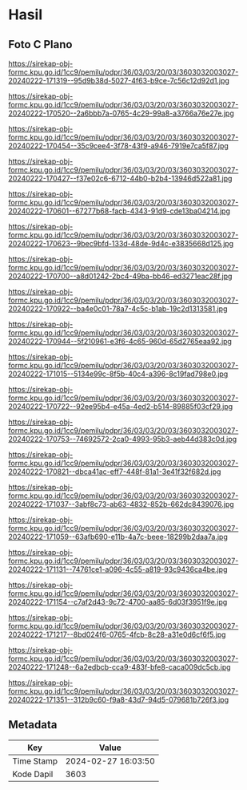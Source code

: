 # Hasil

## Foto C Plano

https://sirekap-obj-formc.kpu.go.id/1cc9/pemilu/pdpr/36/03/03/20/03/3603032003027-20240222-171319--95d9b38d-5027-4f63-b9ce-7c56c12d92d1.jpg

https://sirekap-obj-formc.kpu.go.id/1cc9/pemilu/pdpr/36/03/03/20/03/3603032003027-20240222-170520--2a6bbb7a-0765-4c29-99a8-a3766a76e27e.jpg

https://sirekap-obj-formc.kpu.go.id/1cc9/pemilu/pdpr/36/03/03/20/03/3603032003027-20240222-170454--35c9cee4-3f78-43f9-a946-7919e7ca5f87.jpg

https://sirekap-obj-formc.kpu.go.id/1cc9/pemilu/pdpr/36/03/03/20/03/3603032003027-20240222-170427--f37e02c6-6712-44b0-b2b4-13946d522a81.jpg

https://sirekap-obj-formc.kpu.go.id/1cc9/pemilu/pdpr/36/03/03/20/03/3603032003027-20240222-170601--67277b68-facb-4343-91d9-cde13ba04214.jpg

https://sirekap-obj-formc.kpu.go.id/1cc9/pemilu/pdpr/36/03/03/20/03/3603032003027-20240222-170623--9bec9bfd-133d-48de-9d4c-e3835668d125.jpg

https://sirekap-obj-formc.kpu.go.id/1cc9/pemilu/pdpr/36/03/03/20/03/3603032003027-20240222-170700--a8d01242-2bc4-49ba-bb46-ed3271eac28f.jpg

https://sirekap-obj-formc.kpu.go.id/1cc9/pemilu/pdpr/36/03/03/20/03/3603032003027-20240222-170922--ba4e0c01-78a7-4c5c-b1ab-19c2d1313581.jpg

https://sirekap-obj-formc.kpu.go.id/1cc9/pemilu/pdpr/36/03/03/20/03/3603032003027-20240222-170944--5f210961-e3f6-4c65-960d-65d2765eaa92.jpg

https://sirekap-obj-formc.kpu.go.id/1cc9/pemilu/pdpr/36/03/03/20/03/3603032003027-20240222-171015--5134e99c-8f5b-40c4-a396-8c19fad798e0.jpg

https://sirekap-obj-formc.kpu.go.id/1cc9/pemilu/pdpr/36/03/03/20/03/3603032003027-20240222-170722--92ee95b4-e45a-4ed2-b514-89885f03cf29.jpg

https://sirekap-obj-formc.kpu.go.id/1cc9/pemilu/pdpr/36/03/03/20/03/3603032003027-20240222-170753--74692572-2ca0-4993-95b3-aeb44d383c0d.jpg

https://sirekap-obj-formc.kpu.go.id/1cc9/pemilu/pdpr/36/03/03/20/03/3603032003027-20240222-170821--dbca41ac-eff7-448f-81a1-3e41f32f682d.jpg

https://sirekap-obj-formc.kpu.go.id/1cc9/pemilu/pdpr/36/03/03/20/03/3603032003027-20240222-171037--3abf8c73-ab63-4832-852b-662dc8439076.jpg

https://sirekap-obj-formc.kpu.go.id/1cc9/pemilu/pdpr/36/03/03/20/03/3603032003027-20240222-171059--63afb690-e11b-4a7c-beee-18299b2daa7a.jpg

https://sirekap-obj-formc.kpu.go.id/1cc9/pemilu/pdpr/36/03/03/20/03/3603032003027-20240222-171131--74761ce1-a096-4c55-a819-93c9436ca4be.jpg

https://sirekap-obj-formc.kpu.go.id/1cc9/pemilu/pdpr/36/03/03/20/03/3603032003027-20240222-171154--c7af2d43-9c72-4700-aa85-6d03f3951f9e.jpg

https://sirekap-obj-formc.kpu.go.id/1cc9/pemilu/pdpr/36/03/03/20/03/3603032003027-20240222-171217--8bd024f6-0765-4fcb-8c28-a31e0d6cf6f5.jpg

https://sirekap-obj-formc.kpu.go.id/1cc9/pemilu/pdpr/36/03/03/20/03/3603032003027-20240222-171248--6a2edbcb-cca9-483f-bfe8-caca009dc5cb.jpg

https://sirekap-obj-formc.kpu.go.id/1cc9/pemilu/pdpr/36/03/03/20/03/3603032003027-20240222-171351--312b9c60-f9a8-43d7-94d5-079681b726f3.jpg


## Metadata

| Key        | Value               |
| ---------- | ------------------- |
| Time Stamp | 2024-02-27 16:03:50 |
| Kode Dapil | 3603                |



